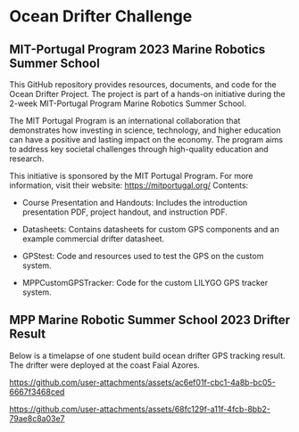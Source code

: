 # Ocean Drifter Challenge
## MIT-Portugal Program 2023 Marine Robotics Summer School

This GitHub repository provides resources, documents, and code for the Ocean Drifter Project. The project is part of a hands-on initiative during the 2-week MIT-Portugal Program Marine Robotics Summer School.

The MIT Portugal Program is an international collaboration that demonstrates how investing in science, technology, and higher education can have a positive and lasting impact on the economy. The program aims to address key societal challenges through high-quality education and research.

This initiative is sponsored by the MIT Portugal Program. For more information, visit their website: https://mitportugal.org/
Contents:

* Course Presentation and Handouts: Includes the introduction presentation PDF, project handout, and instruction PDF.

* Datasheets: Contains datasheets for custom GPS components and an example commercial drifter datasheet.

* GPStest: Code and resources used to test the GPS on the custom system.

* MPPCustomGPSTracker: Code for the custom LILYGO GPS tracker system.

## MPP Marine Robotic Summer School 2023 Drifter Result
Below is a timelapse of one student build ocean drifter GPS tracking result. The drifter were deployed at the coast Faial Azores. 

https://github.com/user-attachments/assets/ac6ef01f-cbc1-4a8b-bc05-6667f3468ced


https://github.com/user-attachments/assets/68fc129f-a11f-4fcb-8bb2-79ae8c8a03e7


